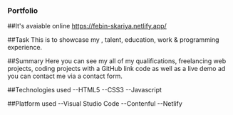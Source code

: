 ### Portfolio


##It's avaiable online 
https://febin-skariya.netlify.app/


##Task
This is to showcase my , talent, education, work & programming experience.  


##Summary
Here you can see my all of my qualifications, freelancing web projects, coding projects with a GitHub link code as well as a live demo ad you can contact me via a contact form.

             

##Technologies used
--HTML5
--CSS3
--Javascript


##Platform used
--Visual Studio Code
--Contenful
--Netlify
